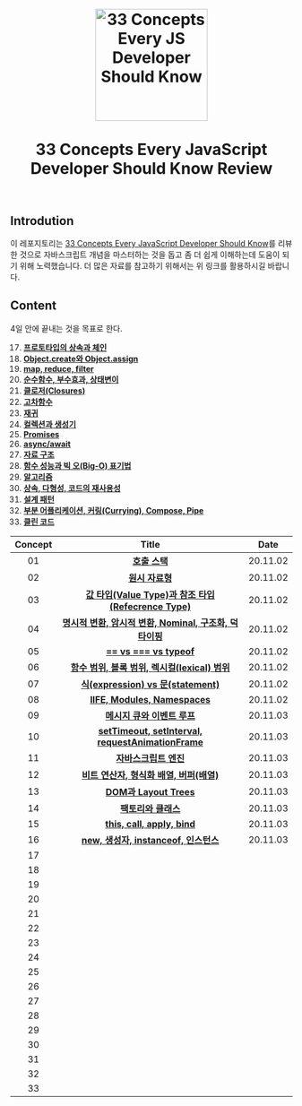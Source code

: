 <h1 align="center">
<br>
  <a href="https://github.com/leonardomso/33"><img src="https://i.imgur.com/dsHmk6H.jpg" alt="33 Concepts Every JS Developer Should Know" width=200"></a>
  <br>
    <br>
  33 Concepts Every JavaScript Developer Should Know Review
  <br><br>
</h1>

## Introdution

이 레포지토리는 [33 Concepts Every JavaScript Developer Should Know](https://github.com/leonardomso/33-js-concepts)를 리뷰한 것으로 자바스크립트 개념을 마스터하는 것을 돕고 좀 더 쉽게 이해하는데 도움이 되기 위해 노력했습니다. 더 많은 자료를 참고하기 위해서는 위 링크를 활용하시길 바랍니다.

## Content

4일 안에 끝내는 것을 목표로 한다.<br>

17. **[프로토타입의 상속과 체인](./Concept17/Concept17.md)**
18. **[Object.create와 Object.assign](./Concept18/Concept18.md)**
19. **[map, reduce, filter](./Concept19/Concept19.md)**
20. **[순수함수, 부수효과, 상태변이](./Concept20/Concept20.md)**
21. **[클로저(Closures)](./Concept21/Concept21.md)**
22. **[고차함수](./Concept22/Concept22.md)**
23. **[재귀](./Concept23/Concept23.md)**
24. **[컬렉션과 생성기](#24-컬렉션과-생성기)**
25. **[Promises](#25-promises)**
26. **[async/await](#26-asyncawait)**
27. **[자료 구조](#27-자료-구조)**
28. **[함수 성능과 빅 오(Big-O) 표기법](#28-함수-성능과-빅-오big-o-표기법)**
29. **[알고리즘](#29-알고리즘)**
30. **[상속, 다형성, 코드의 재사용성](#30-상속-다형성-코드의-재사용성)**
31. **[설계 패턴](#31-설계-패턴)**
32. **[부분 어플리케이션, 커링(Currying), Compose, Pipe](#32-부분-어플리케이션-커링currying-compose-pipe)**
33. **[클린 코드](#33-클린-코드)**

| Concept |                                       Title                                        |   Date   |
| :-----: | :--------------------------------------------------------------------------------: | :------: |
|   01    |                      **[호출 스택](./Concept1/Concept1.md)**                       | 20.11.02 |
|   02    |                     **[원시 자료형](./Concept2/Concept2.md)**                      | 20.11.02 |
|   03    |   **[값 타입(Value Type)과 참조 타입(Refecrence Type)](./Concept3/Concept3.md)**   | 20.11.02 |
|   04    | **[명시적 변환, 암시적 변환, Nominal, 구조화, 덕 타이핑](./Concept4/Concept4.md)** | 20.11.02 |
|   05    |                 **[== vs === vs typeof](./Concept5/Concept5.md)**                  | 20.11.02 |
|   06    |      **[함수 범위, 블록 범위, 렉시컬(lexical) 범위](./Concept6/Concept6.md)**      | 20.11.02 |
|   07    |           **[식(expression) vs 문(statement)](./Concept7/Concept7.md)**            | 20.11.02 |
|   08    |              **[IIFE, Modules, Namespaces](./Concept8/Concept8.md)**               | 20.11.02 |
|   09    |               **[메시지 큐와 이벤트 루프](./Concept9/Concept9.md)**                | 20.11.03 |
|   10    |   **[setTimeout, setInterval, requestAnimationFrame](./Concept10/Concept10.md)**   | 20.11.03 |
|   11    |                 **[자바스크립트 엔진](./Concept11/Concept11.md)**                  | 20.11.03 |
|   12    |        **[비트 연산자, 형식화 배열, 버퍼(배열)](./Concept12/Concept12.md)**        | 20.11.03 |
|   13    |                 **[DOM과 Layout Trees](./Concept13/Concept13.md)**                 | 20.11.03 |
|   14    |                  **[팩토리와 클래스](./Concept14/Concept14.md)**                   | 20.11.03 |
|   15    |              **[this, call, apply, bind](./Concept15/Concept15.md)**               | 20.11.03 |
|   16    |         **[new, 생성자, instanceof, 인스턴스](./Concept16/Concept16.md)**          | 20.11.03 |
|   17    |                                                                                    |          |
|   18    |                                                                                    |          |
|   19    |                                                                                    |          |
|   20    |                                                                                    |          |
|   21    |                                                                                    |          |
|   22    |                                                                                    |          |
|   23    |                                                                                    |          |
|   24    |                                                                                    |          |
|   25    |                                                                                    |          |
|   26    |                                                                                    |          |
|   27    |                                                                                    |          |
|   28    |                                                                                    |          |
|   29    |                                                                                    |          |
|   30    |                                                                                    |          |
|   31    |                                                                                    |          |
|   32    |                                                                                    |          |
|   33    |                                                                                    |          |
